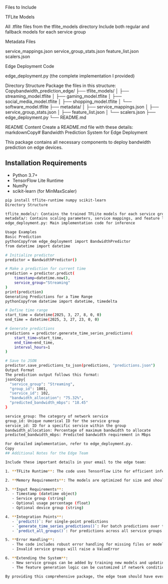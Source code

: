 Files to Include

TFLite Models

All .tflite files from the tflite_models directory
Include both regular and fallback models for each service group


Metadata Files

service_mappings.json
service_group_stats.json
feature_list.json
scalers.json


Edge Deployment Code

edge_deployment.py (the complete implementation I provided)



Directory Structure
Package the files in this structure:
Copybandwidth_prediction_edge/
├── tflite_models/
│   ├── streaming_model.tflite
│   ├── gaming_model.tflite
│   ├── social_media_model.tflite
│   ├── shopping_model.tflite
│   └── software_model.tflite
├── metadata/
│   ├── service_mappings.json
│   ├── service_group_stats.json
│   ├── feature_list.json
│   └── scalers.json
├── edge_deployment.py
└── README.md

README Content
Create a README.md file with these details:
markdownCopy# Bandwidth Prediction System for Edge Deployment

This package contains all necessary components to deploy bandwidth prediction on edge devices.

## Installation Requirements
- Python 3.7+
- TensorFlow Lite Runtime
- NumPy
- scikit-learn (for MinMaxScaler)

```bash
pip install tflite-runtime numpy scikit-learn
Directory Structure

tflite_models/: Contains the trained TFLite models for each service group
metadata/: Contains scaling parameters, service mappings, and feature lists
edge_deployment.py: Main implementation code for inference

Usage Examples
Basic Prediction
pythonCopyfrom edge_deployment import BandwidthPredictor
from datetime import datetime

# Initialize predictor
predictor = BandwidthPredictor()

# Make a prediction for current time
prediction = predictor.predict(
    timestamp=datetime.now(),
    service_group="Streaming"
)
print(prediction)
Generating Predictions for a Time Range
pythonCopyfrom datetime import datetime, timedelta

# Define time range
start_time = datetime(2025, 3, 27, 8, 0, 0)
end_time = datetime(2025, 3, 27, 23, 0, 0)

# Generate predictions
predictions = predictor.generate_time_series_predictions(
    start_time=start_time,
    end_time=end_time,
    interval_hours=1
)

# Save to JSON
predictor.save_predictions_to_json(predictions, "predictions.json")
Output Format
The prediction output follows this format:
jsonCopy{
  "service_group": "Streaming",
  "group_id": 1001,
  "service_id": 102,
  "bandwidth_allocation": "75.32%",
  "predicted_bandwidth_mbps": "18.45"
}

service_group: The category of network service
group_id: Unique numerical ID for the service group
service_id: ID for a specific service within the group
bandwidth_allocation: Percentage of maximum bandwidth to allocate
predicted_bandwidth_mbps: Predicted bandwidth requirement in Mbps

For detailed implementation, refer to edge_deployment.py.
Copy
## Additional Notes for the Edge Team

Include these important details in your email to the edge team:

1. **TFLite Runtime**: The code uses TensorFlow Lite for efficient inference on edge devices.

2. **Memory Requirements**: The models are optimized for size and should require minimal RAM (exact requirements depend on the complexity of your trained models).

3. **Input Requirements**:
   - Timestamp (datetime object)
   - Service group (string)
   - Optional usage percentage (float)
   - Optional device group (string)

4. **Integration Points**:
   - `predict()`: For single-point predictions
   - `generate_time_series_predictions()`: For batch predictions over time
   - `predict_all_groups()`: For predictions across all service groups

5. **Error Handling**:
   - The code includes robust error handling for missing files or models
   - Invalid service groups will raise a ValueError

6. **Extending the System**:
   - New service groups can be added by training new models and updating the metadata files
   - The feature generation logic can be customized if network conditions change

By providing this comprehensive package, the edge team should have every